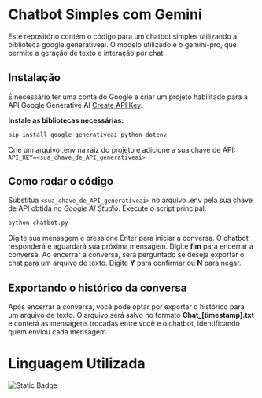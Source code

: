 # Chatbot Simples com Gemini

Este repositório contém o código para um chatbot simples utilizando a biblioteca google.generativeai. O modelo utilizado é o gemini-pro, que permite a geração de texto e interação por chat.

## Instalação

É necessário ter uma conta do Google e criar um projeto habilitado para a API Google Generative AI [Create API Key](https://aistudio.google.com/app/apikey).

**Instale as bibliotecas necessárias:**

```Bash
pip install google-generativeai python-dotenv
```

Crie um arquivo .env na raiz do projeto e adicione a sua chave de API:
`API_KEY=<sua_chave_de_API_generativeai>`

## Como rodar o código

Substitua `<sua_chave_de_API_generativeai>` no arquivo .env pela sua chave de API obtida no *Google AI Studio*.
Execute o script principal:
```Bash
python chatbot.py
```

Digite sua mensagem e pressione Enter para iniciar a conversa. O chatbot responderá e aguardará sua próxima mensagem.
Digite **fim** para encerrar a conversa.
Ao encerrar a conversa, será perguntado se deseja exportar o chat para um arquivo de texto. Digite **Y** para confirmar ou **N** para negar.

## Exportando o histórico da conversa

Após encerrar a conversa, você pode optar por exportar o histórico para um arquivo de texto. O arquivo será salvo no formato **Chat_[timestamp].txt** e conterá as mensagens trocadas entre você e o chatbot, identificando quem enviou cada mensagem.

# Linguagem Utilizada
![Static Badge](https://img.shields.io/badge/Python-v3.12-green?style=flat&logo=python&logoColor=green&color=green)
